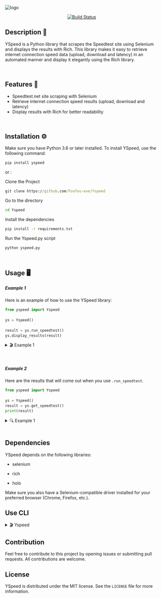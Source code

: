 ![logo](https://socialify.git.ci/Foufou-exe/Yspeed/image?description=1&descriptionEditable=Yspeed%20is%20a%20library%20that%20scrapes%20the%20Speedtest%20site&font=Jost&forks=1&issues=1&logo=https%3A%2F%2Fraw.githubusercontent.com%2FFoufou-exe%2FYspeed%2Fdev%2F.github%2Fimages%2Foffice.svg&name=1&owner=1&pulls=1&stargazers=1&theme=Dark)


<div align="center">

[![Build Status](https://app.travis-ci.com/Foufou-exe/Yspeed.svg?branch=main)](https://app.travis-ci.com/Foufou-exe/Yspeed)

</div>

## Description 🌵

YSpeed is a Python library that scrapes the Speedtest site using Selenium and displays the results with Rich. This library makes it easy to retrieve internet connection speed data (upload, download and latency) in an automated manner and display it elegantly using the Rich library.

<br>

## Features 🎈

- Speedtest.net site scraping with Selenium
- Retrieve internet connection speed results (upload, download and latency)
- Display results with Rich for better readability

<br>

## Installation ⚙️


Make sure you have Python 3.6 or later installed. To install YSpeed, use the following command:

```python
pip install yspeed
```

or :

Clone the Project

```cmd
git clone https://github.com/Foufou-exe/Yspeed
```

Go to the directory

```cmd
cd Yspeed
```

Install the dependencies

```cmd
pip install -r requirements.txt
```

Run the Yspeed.py script

```cmd
python yspeed.py
```

<br>

## Usage 🖥️

##### Example 1


Here is an example of how to use the YSpeed library:

```python
from yspeed import Yspeed

ys = Yspeed()

result = ys.run_speedtest()
ys.display_results(result)
```

<details>  
  <summary> 🎬 Example 1</summary>

  ![Video](https://raw.githubusercontent.com/Foufou-exe/Yspeed/dev/.github/images/exemple.gif)
  
</details>

<br>
<br>

##### Example 2

Here are the results that will come out when you use `.run_speedtest`.

```python
from yspeed import Yspeed

ys = Yspeed()
result = ys.get_speedtest()
print(result)
```
<details>  
  <summary> 🔍 Example 1</summary>

  ![Video](https://raw.githubusercontent.com/Foufou-exe/Yspeed/dev/.github/images/exemple3.png)
  
</details>

<br>


## Dependencies

YSpeed depends on the following libraries:

- selenium
- rich

- holo

Make sure you also have a Selenium-compatible driver installed for your preferred browser (Chrome, Firefox, etc.).

## Use  CLI


<details>  
  <summary> 🎬 Yspeed </summary>

![Video](https://raw.githubusercontent.com/Foufou-exe/Yspeed/dev/.github/images/exemple2.gif)
  
</details>


## Contribution

Feel free to contribute to this project by opening issues or submitting pull requests. All contributions are welcome.

## License

YSpeed is distributed under the MIT license. See the ``LICENSE`` file for more information.
